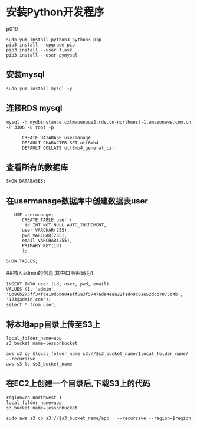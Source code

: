# 安装Python开发程序
p019
```
sudo yum install python3 python3-pip
pip3 install --upgrade pip
pip3 install --user flask
pip3 install --user pymysql

```
## 安装mysql
```
sudo yum install mysql -y
```
## 连接RDS mysql
```
mysql -h mydbinstance.cxtmwuenuqe2.rds.cn-northwest-1.amazonaws.com.cn -P 3306 -u root -p
```
```
      CREATE DATABASE usermanage
      DEFAULT CHARACTER SET utf8mb4
      DEFAULT COLLATE utf8mb4_general_ci;
```
## 查看所有的数据库
```
SHOW DATABASES;
```

## 在usermanage数据库中创建数据表user
```
   USE usermanage;
      CREATE TABLE user (
       id INT NOT NULL AUTO_INCREMENT,
      user VARCHAR(255),
      pwd VARCHAR(255),
      email VARCHAR(255),
      PRIMARY KEY(id)
      );

SHOW TABLES;    

```
##插入admin的信息,其中口令密码为1
```
INSERT INTO user (id, user, pwd, email)
VALUES (1, 'admin', '6b86b273ff34fce19d6b804eff5a3f5747ada4eaa22f1d49c01e52ddb7875b4b', '123@admin.com');
select * from user;
```
## 将本地app目录上传至S3上
```
local_folder_name=app
s3_bucket_name=lessonbucket
```
```
aws s3 cp $local_folder_name s3://$s3_bucket_name/$local_folder_name/ --recursive
aws s3 ls $s3_bucket_name
```
## 在EC2上创建一个目录后,下载S3上的代码
```
region=cn-northwest-1
local_folder_name=app
s3_bucket_name=lessonbucket
```
```
sudo aws s3 cp s3://$s3_bucket_name/app . --recursive --region=$region
```
